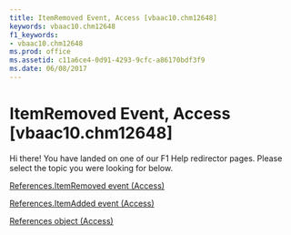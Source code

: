 ```yaml
---
title: ItemRemoved Event, Access [vbaac10.chm12648]
keywords: vbaac10.chm12648
f1_keywords:
- vbaac10.chm12648
ms.prod: office
ms.assetid: c11a6ce4-0d91-4293-9cfc-a86170bdf3f9
ms.date: 06/08/2017
---
```



# ItemRemoved Event, Access [vbaac10.chm12648]

Hi there! You have landed on one of our F1 Help redirector pages. Please select the topic you were looking for below.

[References.ItemRemoved event (Access)](http://msdn.microsoft.com/library/19498b96-5e92-8a7a-512a-95a89b878eb2%28Office.15%29.aspx)

[References.ItemAdded event (Access)](http://msdn.microsoft.com/library/c84b2bd3-42ce-be34-8a5c-ad3cdf1c3f63%28Office.15%29.aspx)

[References object (Access)](http://msdn.microsoft.com/library/ac020382-4ece-f138-d1b9-d05b0fe0f523%28Office.15%29.aspx)

